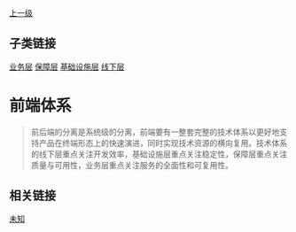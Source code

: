 [上一级](../)

## 子类链接
[业务层](/frontend/layerBusiness) [保障层](/frontend/layerSecurity) [基础设施层](/frontend/layerInfrastructure) [线下层](/frontend/layerOffline) 
# 前端体系
> 前后端的分离是系统级的分离，前端要有一整套完整的技术体系以更好地支持产品在终端形态上的快速演进，同时实现技术资源的横向复用。技术体系的线下层重点关注开发效率，基础设施层重点关注稳定性，保障层重点关注质量与可用性，业务层重点关注服务的全面性和可复用性。
## 相关链接
[未知](/tools/qiankun) 


